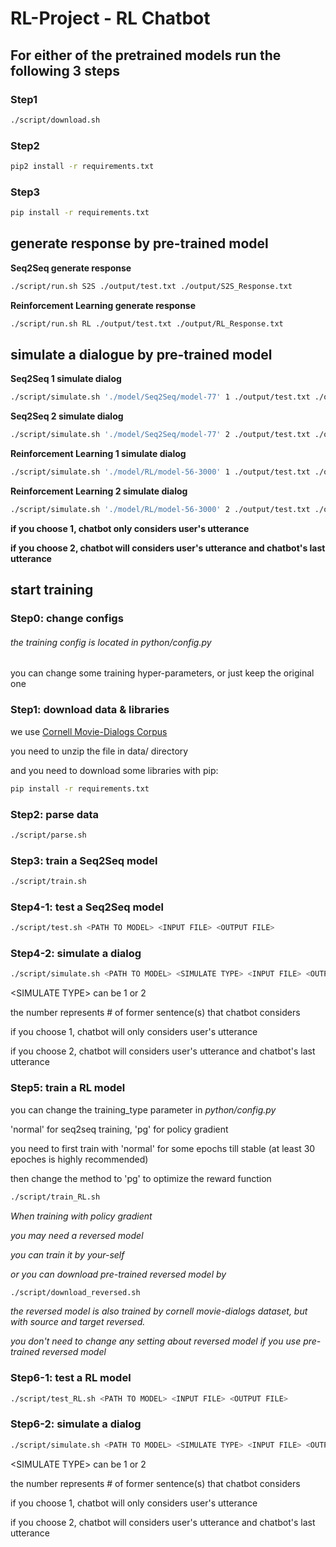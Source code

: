 # RL-Project - RL Chatbot

## For either of the pretrained models run the following 3 steps
### Step1
```bash
./script/download.sh
```
### Step2
```bash
pip2 install -r requirements.txt
```
### Step3
```bash
pip install -r requirements.txt
```
## generate response by pre-trained model

__Seq2Seq generate response__
```bash
./script/run.sh S2S ./output/test.txt ./output/S2S_Response.txt
```
__Reinforcement Learning generate response__
```bash
./script/run.sh RL ./output/test.txt ./output/RL_Response.txt
```

## simulate a dialogue by pre-trained model

__Seq2Seq 1 simulate dialog__
```bash
./script/simulate.sh './model/Seq2Seq/model-77' 1 ./output/test.txt ./output/S2S_1_Dialog.txt
```
__Seq2Seq 2 simulate dialog__
```bash
./script/simulate.sh './model/Seq2Seq/model-77' 2 ./output/test.txt ./output/S2S_2_Dialog.txt
```
__Reinforcement Learning 1 simulate dialog__
```bash
./script/simulate.sh './model/RL/model-56-3000' 1 ./output/test.txt ./output/RL_1_Dialog.txt
```
__Reinforcement Learning 2 simulate dialog__
```bash
./script/simulate.sh './model/RL/model-56-3000' 2 ./output/test.txt ./output/RL_2_Dialog.txt
```
__if you choose 1, chatbot only considers user's utterance__

__if you choose 2, chatbot will considers user's utterance and chatbot's last utterance__

## start training
### Step0: change configs
###### the training config is located in *python/config.py*

you can change some training hyper-parameters, or just keep the original one

### Step1: download data & libraries
we use [Cornell Movie-Dialogs Corpus](https://www.cs.cornell.edu/~cristian/Cornell_Movie-Dialogs_Corpus.html)

you need to unzip the file in data/ directory

and you need to download some libraries with pip:
```bash
pip install -r requirements.txt
```

### Step2: parse data
```bash
./script/parse.sh
```

### Step3: train a Seq2Seq model
```bash
./script/train.sh
```

### Step4-1: test a Seq2Seq model
```bash
./script/test.sh <PATH TO MODEL> <INPUT FILE> <OUTPUT FILE>
```

### Step4-2: simulate a dialog
```bash
./script/simulate.sh <PATH TO MODEL> <SIMULATE TYPE> <INPUT FILE> <OUTPUT FILE>
```
\<SIMULATE TYPE\> can be 1 or 2

the number represents # of former sentence(s) that chatbot considers

if you choose 1, chatbot will only considers user's utterance

if you choose 2, chatbot will considers user's utterance and chatbot's last utterance

### Step5: train a RL model
you can change the training_type parameter in *python/config.py*

'normal' for seq2seq training, 'pg' for policy gradient

you need to first train with 'normal' for some epochs till stable (at least 30 epoches is highly recommended)

then change the method to 'pg' to optimize the reward function

```bash
./script/train_RL.sh
```

*When training with policy gradient*

*you may need a reversed model*

*you can train it by your-self*

*or you can download pre-trained reversed model by*
```bash
./script/download_reversed.sh
```
*the reversed model is also trained by cornell movie-dialogs dataset, but with source and target reversed.*

*you don't need to change any setting about reversed model if you use pre-trained reversed model*

### Step6-1: test a RL model
```bash
./script/test_RL.sh <PATH TO MODEL> <INPUT FILE> <OUTPUT FILE>
```

### Step6-2: simulate a dialog
```bash
./script/simulate.sh <PATH TO MODEL> <SIMULATE TYPE> <INPUT FILE> <OUTPUT FILE>
```
\<SIMULATE TYPE\> can be 1 or 2

the number represents # of former sentence(s) that chatbot considers

if you choose 1, chatbot will only considers user's utterance

if you choose 2, chatbot will considers user's utterance and chatbot's last utterance
